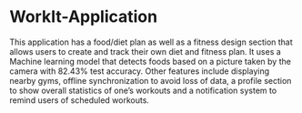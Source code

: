 # WorkIt-Application
This application has a food/diet plan as well as a fitness design section that allows users to create and track their own diet and fitness plan. It uses a Machine learning model that detects foods based on a picture taken by the camera with 82.43% test accuracy. Other features include displaying nearby gyms, offline synchronization to avoid loss of data, a profile section to show overall statistics of one’s workouts and a notification system to remind users of scheduled workouts.
